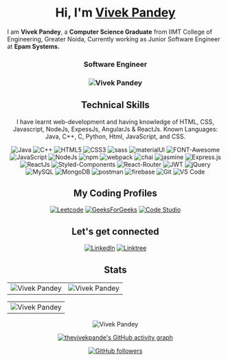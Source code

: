 

<h1 align="center" >Hi, I'm <a href="https://www.linkedin.com/in/vivek-pandey01/" target="_blank"> Vivek Pandey </a></h1>

I am <b>Vivek Pandey</b>, a <b>Computer Science Graduate</b> from IIMT College of Engineering, Greater Noida, Currently working as Junior Software Engineer at <b>Epam Systems.</b>

<h3 align="center"> Software Engineer </h3>

<h3><p align="center"> <img src="https://komarev.com/ghpvc/?username=thevivekpande&label=Profile%20views&color=6805D3&style=flat" alt="Vivek Pandey" /> </p></h3>
   <div align="center">

<h2>Technical Skills</h2>
   
I have learnt web-development and having knowledge of HTML, CSS, Javascript, NodeJs, ExpessJs, AngularJs & ReactJs.
Known Languages: Java, C++, C, Python, Html, JavaScript, and CSS.

<p align="center"> 
<img alt="Java" src="https://img.shields.io/badge/java-%23ED8B00.svg?&style=for-the-badge&logo=java&logoColor=white" />
<img alt="C++" src="https://img.shields.io/badge/c++-%2300599C.svg?&style=for-the-badge&logo=c%2B%2B&ogoColor=white" />
<img alt="HTML5" src="https://img.shields.io/badge/html5-%23E34F26.svg?&style=for-the-badge&logo=html5&logoColor=white" />
<img alt="CSS3" src="https://img.shields.io/badge/css3-%231572B6.svg?&style=for-the-badge&logo=css3&logoColor=white" />
<img alt="sass" src="https://img.shields.io/badge/Sass-CC6699?style=for-the-badge&logo=sass&logoColor=white" />
<img alt="materialUI" src="https://img.shields.io/badge/Material%20UI-007FFF?style=for-the-badge&logo=mui&logoColor=white"/>
<img alt="FONT-Awesome" src="https://img.shields.io/badge/Font_Awesome-339AF0?style=for-the-badge&logo=fontawesome&logoColor=white" />
<img alt="JavaScript" src="https://img.shields.io/badge/javascript-%23323330.svg?&style=for-the-badge&logo=javascript&logoColor=%23F7DF1E" />
<img alt="NodeJs" src="https://img.shields.io/badge/Node.js-339933?style=for-the-badge&logo=nodedotjs&logoColor=white" />
<img alt="npm" src="https://img.shields.io/badge/npm-CB3837?style=for-the-badge&logo=npm&logoColor=white" />
<img alt="webpack" src="https://img.shields.io/badge/Webpack-8DD6F9?style=for-the-badge&logo=Webpack&logoColor=white" />
<img alt="chai" src="https://img.shields.io/badge/chai-A30701?style=for-the-badge&logo=chai&logoColor=white" />
<img alt="jasmine" src="https://img.shields.io/badge/Jasmine-8A4182?style=for-the-badge&logo=Jasmine&logoColor=white"/>
<img alt="Express.js" src="https://img.shields.io/badge/Express.js-000000?style=for-the-badge&logo=express&logoColor=white" />
<img alt="ReactJs" src="https://img.shields.io/badge/React-20232A?style=for-the-badge&logo=react&logoColor=61DAFB" />
<img alt="Styled-Components" src="https://img.shields.io/badge/styled--components-DB7093?style=for-the-badge&logo=styled-components&logoColor=white" />
<img alt="React-Router" src="https://img.shields.io/badge/React_Router-CA4245?style=for-the-badge&logo=react-router&logoColor=white"/>
<img alt="JWT" src="https://img.shields.io/badge/JWT-000000?style=for-the-badge&logo=JSON%20web%20tokens&logoColor=white"/>
<img alt="jQuery" src="https://img.shields.io/badge/jQuery-0769AD?style=for-the-badge&logo=jquery&logoColor=white" />
<img alt="MySQL" src="https://img.shields.io/badge/MySQL-00000F?style=for-the-badge&logo=mysql&logoColor=white" />
<img alt="MongoDB" src="https://img.shields.io/badge/MongoDB-white?style=for-the-badge&logo=mongodb&logoColor=4EA94B" />
<img alt="postman" src="https://img.shields.io/badge/Postman-FF6C37?style=for-the-badge&logo=Postman&logoColor=white" />
<img alt="firebase" src="https://img.shields.io/badge/firebase-ffca28?style=for-the-badge&logo=firebase&logoColor=black" />
<img alt="Git" src="https://img.shields.io/badge/Git-F05032?style=for-the-badge&logo=git&logoColor=white" />
<img alt="VS Code" src="https://img.shields.io/badge/Visual_Studio_Code-0078D4?style=for-the-badge&logo=visual%20studio%20code&logoColor=white" />
</p>

<div>
<span> <h2> My Coding Profiles </h2>
<a  href="https://leetcode.com/Vivek_Pandey/" target="_blank"><img alt="Leetcode" src="https://img.shields.io/badge/-LeetCode-FFA116?style=for-the-badge&logo=LeetCode&logoColor=black" /></a>
<a  href="https://auth.geeksforgeeks.org/user/cyrus18/practice" target="_blank"><img alt="GeeksForGeeks" src="https://img.shields.io/badge/GeeksforGeeks-298D46?style=for-the-badge&logo=geeksforgeeks&logoColor=white" /></a>
<a  href="https://www.codingninjas.com/codestudio/profile/bee8f04b-677c-49d5-9f5f-066caa333216" target="_blank"><img alt="Code Studio" src="https://img.shields.io/badge/coding%20ninjas-DD6620?style=for-the-badge&logo=codingninjas&logoColor=white" /></a></span>  
</div>


<div>
  <span> <h2>Let's get connected</h2>
<a  href="https://www.linkedin.com/in/vivek-pandey01/" target="_blank"><img alt="LinkedIn" src="https://img.shields.io/badge/linkedin%20-%230077B5.svg?&style=for-the-badge&logo=linkedin&logoColor=white" /></a>
<a  href="https://linktr.ee/cyrus18" target="_blank"><img alt="Linktree" src="https://img.shields.io/badge/linktree-39E09B?style=for-the-badge&logo=linktree&logoColor=white" /></a></span> 
</span>  
</div>
   
   <span> <h2>Stats</h2> </span>
<table>
  <tr>
   
<td><img src="https://github-readme-stats.vercel.app/api?username=thevivekpande&include_all_commits=true&count_private=true&show_icons=true&line_height=20&title_color=7A7ADB&icon_color=2234AE&text_color=D3D3D3&bg_color=0,000000,130F40" alt="Vivek Pandey" />
    <td><img src="https://github-readme-stats.vercel.app/api/top-langs?username=thevivekpande&show_icons=true&locale=en&layout=compact&title_color=7A7ADB&icon_color=2234AE&text_color=D3D3D3&bg_color=0,000000,130F40" alt="Vivek Pandey" /></td>
   </tr>
  </table>
   <table>
   <tr>
     <td><img src="https://github-profile-summary-cards.vercel.app/api/cards/profile-details?username=thevivekpande&theme=vue" alt="Vivek Pandey"/></td>
  </tr>
</table>

<div align="center">
<p><img align="center" src="https://github-readme-streak-stats.herokuapp.com/?user=thevivekpande&theme=dark" alt="Vivek Pandey" /></p>
  </div>

 [![thevivekpande's GitHub activity graph](https://activity-graph.herokuapp.com/graph?username=thevivekpande&theme=xcode)](https://git.io/thevivekpande)
   
   

[![GitHub followers](https://img.shields.io/github/followers/thevivekpande.svg?style=social&label=Follow)](https://github.com/thevivekpande?tab=followers)
